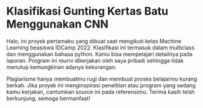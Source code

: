 # Klasifikasi Gunting Kertas Batu Menggunakan CNN

Halo, ini proyek pertamaku yang dibuat saat mengikuti kelas Machine Learning beasiswa IDCamp 2022. Klasifikasi ini termasuk dalam multiclass dan menggunakan bahasa python. Kamu bisa mempelajari detailnya pada laporan. Program ini murni dikerjakan oleh saya pribadi sehingga tidak menutup kemungkinan adanya kekurangan. 

Plagiarisme hanya membuatmu rugi dan membuat proses belajarmu kurang berkah. Jika proyek ini menginspirasi penelitian atau program yang sedang kamu kerjakan, cantumkan source ini pada referensimu. Terima kasih telah berkunjung, semoga bermanfaat!
